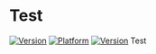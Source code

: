Test
====

[![Version](http://cocoapod-badges.herokuapp.com/v/TTTAttributedLabel/badge.png)](https://github.com/bitmapdata/MSCellAccessory/)
[![Platform](http://cocoapod-badges.herokuapp.com/p/MSCellAccessory/badge.png)](https://github.com/bitmapdata/MSCellAccessory/)
[![Version](http://cocoapod-badges.herokuapp.com/v/OHAttributedLabel/badge.png)](https://github.com/bitmapdata/MSCellAccessory/)
Test
